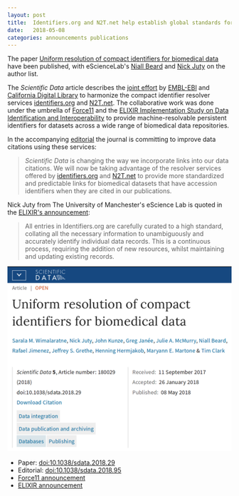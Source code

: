 ```yaml
---
layout: post
title:  Identifiers.org and N2T.net help establish global standards for citation of biomedical data
date:   2018-05-08
categories: announcements publications
---
```


The paper [Uniform resolution of compact identifiers for biomedical data](https://doi.org/10.1038/sdata.2018.29) have been published, with eScienceLab's [Niall Beard](http://orcid.org/0000-0002-2627-0231) and [Nick Juty](https://orcid.org/0000-0002-2036-8350) on the author list.

The _Scientific Data_ article describes the [joint effort](https://www.elixir-europe.org/news/identifiersorg-n2tnet) by [EMBL-EBI](https://www.ebi.ac.uk/) and [California Digital Library](https://www.cdlib.org/) to harmonize the compact identifier resolver services [identifiers.org](https://identifiers.org) and [N2T.net](https://n2t.net/). The collaborative work was done under the umbrella of [Force11](https://www.force11.org/) and the [ELIXIR Implementation Study on Data Identification and Interoperability](https://www.elixir-europe.org/about-us/implementation-studies/data-identification) to provide machine-resolvable persistent identifiers for datasets across a wide range of biomedical data repositories.

In the accompanying [editorial](https://doi.org/10.1038/sdata.2018.95) the journal is committing to improve data citations using these services:

> _Scientific Data_ is changing the way we incorporate links into our data citations. We will now be taking advantage of the resolver services offered by [identifiers.org](https://identifiers.org) and [N2T.net](https://n2t.net/) to provide more standardized and predictable links for biomedical datasets that have accession identifiers when they are cited in our publications.

Nick Juty from The University of Manchester's eScience Lab is quoted in the [ELIXIR's announcement](https://www.elixir-europe.org/news/identifiersorg-n2tnet):

> All entries in Identifiers.org are carefully curated to a high standard, collating all the necessary information to unambiguously and accurately identify individual data records. This is a continuous process, requiring the addition of new resources, whilst maintaining and updating existing records.

<a href="https://doi.org/10.1038/sdata.2018.29">
  <img src="/images/compact-identifiers-paper.png" alt="Scientific Data: Uniform resolution of compact identifiers for biomedical data" style="max-height: 30em">
  </a>

* Paper: [doi:10.1038/sdata.2018.29](https://doi.org/10.1038/sdata.2018.29)
* Editorial: [doi:10.1038/sdata.2018.95](https://doi.org/10.1038/sdata.2018.95)
* [Force11 announcement](https://www.force11.org/article/introducing-new-standard-citation-research-data)
* [ELIXIR announcement](https://www.elixir-europe.org/news/identifiersorg-n2tnet)
